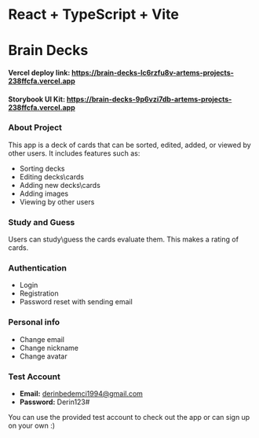 # React + TypeScript + Vite
# Brain Decks

#### Vercel deploy link: https://brain-decks-lc6rzfu8v-artems-projects-238ffcfa.vercel.app
#### Storybook UI Kit: https://brain-decks-9p6vzi7db-artems-projects-238ffcfa.vercel.app

### About Project

This app is a deck of cards that can be sorted, edited, added, or viewed by other users. It includes features such as:

- Sorting decks
- Editing decks\cards
- Adding new decks\cards
- Adding images
- Viewing by other users

### Study and Guess

Users can study\guess the cards evaluate them. This makes a rating of cards.

### Authentication

- Login
- Registration
- Password reset with sending email

### Personal info

- Change email
- Change nickname
- Change avatar

### Test Account

- **Email:** derinbedemci1994@gmail.com
- **Password:** Derin123#

You can use the provided test account to check out the app or can sign up on your own :)